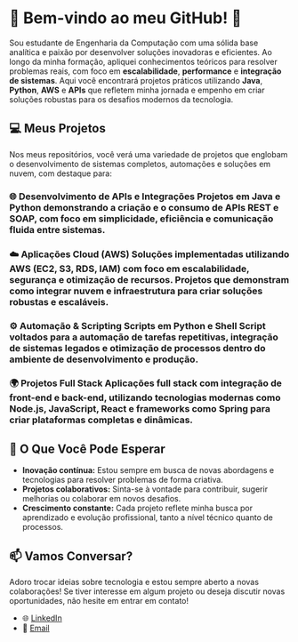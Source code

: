 # 🌟 Bem-vindo ao meu GitHub! 🌟
Sou estudante de Engenharia da Computação com uma sólida base analítica e paixão por desenvolver soluções inovadoras e eficientes. Ao longo da minha formação, apliquei conhecimentos teóricos para resolver problemas reais, com foco em **escalabilidade**, **performance** e **integração de sistemas**. Aqui você encontrará projetos práticos utilizando **Java**, **Python**, **AWS** e **APIs** que refletem minha jornada e empenho em criar soluções robustas para os desafios modernos da tecnologia. 

## 💻 Meus Projetos 

Nos meus repositórios, você verá uma variedade de projetos que englobam o desenvolvimento de sistemas completos, automações e soluções em nuvem, com destaque para: 
### 🌐 **Desenvolvimento de APIs e Integrações** Projetos em **Java** e **Python** demonstrando a criação e o consumo de **APIs REST e SOAP**, com foco em simplicidade, eficiência e comunicação fluida entre sistemas. 

### ☁️ **Aplicações Cloud (AWS)** Soluções implementadas utilizando **AWS** (EC2, S3, RDS, IAM) com foco em escalabilidade, segurança e otimização de recursos. Projetos que demonstram como integrar nuvem e infraestrutura para criar soluções robustas e escaláveis.

### ⚙️ **Automação & Scripting** Scripts em **Python** e **Shell Script** voltados para a automação de tarefas repetitivas, integração de sistemas legados e otimização de processos dentro do ambiente de desenvolvimento e produção. 

### 🌍 **Projetos Full Stack** Aplicações **full stack** com integração de **front-end** e **back-end**, utilizando tecnologias modernas como **Node.js**, **JavaScript**, **React** e frameworks como **Spring** para criar plataformas completas e dinâmicas. 

## 🚀 O Que Você Pode Esperar 

- **Inovação contínua:** Estou sempre em busca de novas abordagens e tecnologias para resolver problemas de forma criativa. 
- **Projetos colaborativos:** Sinta-se à vontade para contribuir, sugerir melhorias ou colaborar em novos desafios.
- **Crescimento constante:** Cada projeto reflete minha busca por aprendizado e evolução profissional, tanto a nível técnico quanto de processos.

## 📫 Vamos Conversar? 

Adoro trocar ideias sobre tecnologia e estou sempre aberto a novas colaborações! Se tiver interesse em algum projeto ou deseja discutir novas oportunidades, não hesite em entrar em contato!
-  🌐 [LinkedIn](https://www.linkedin.com/in/guilherme-malfará-ab7634206/)
-  📧 [Email](guilherme.cassiano2003@gmail.com)
